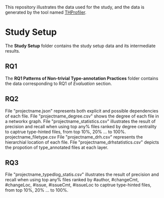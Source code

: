 This repository illustrates the data used for the study, and the data is generated by the tool named [THProfiler](https://github.com/TypingPractice/THProfiler).
# Study Setup 
The **Study Setup** folder contains the study setup data and its intermediate results.

## RQ1 
The **RQ1 Patterns of Non-trivial Type-annotation Practices** folder contains the data corresponding to RQ1 of *Evaluation* section.
## RQ2
File "projectname.json"  represents both explicit and possible dependencies of each file.
File "projectname_degree.csv" shows the degree of each file in a networkx graph.
File "projectname_statistics.csv" illustrates the result of precision and recall when using top any% files ranked by degree centrality to captrue type-hinted files, from top 10%, 20% ... to 100%.
projectname_filetype.csv
File "projectname_drh.csv" represents the hierarchial location of each file. 
File "projectname_drhstatistics.csv" depicts the propotion of type_annotated files at each layer.


## RQ3
File "projectname_typedlog_statis.csv"  illustrates the result of precision and recall when using top any% files ranked by #author, #changeCmt, #changeLoc, #issue, #issueCmt, #issueLoc  to captrue type-hinted files, from top 10%, 20% ... to 100%.
